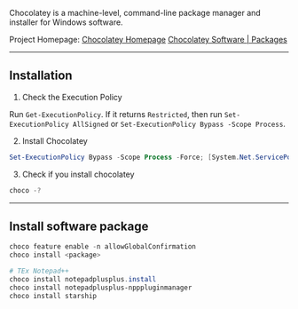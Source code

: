 Chocolatey is a machine-level, command-line package manager and installer for Windows software.

Project Homepage: [Chocolatey Homepage](https://chocolatey.org)
[Chocolatey Software | Packages](https://community.chocolatey.org/packages)

---
## Installation

1. Check the Execution Policy

Run `Get-ExecutionPolicy`. If it returns `Restricted`, then run `Set-ExecutionPolicy AllSigned` or `Set-ExecutionPolicy Bypass -Scope Process`.

2. Install Chocolatey

```powershell
Set-ExecutionPolicy Bypass -Scope Process -Force; [System.Net.ServicePointManager]::SecurityProtocol = [System.Net.ServicePointManager]::SecurityProtocol -bor 3072; iex ((New-Object System.Net.WebClient).DownloadString('https://community.chocolatey.org/install.ps1'))
```

3. Check if you install chocolatey

```powershell
choco -?
```

---
## Install software package

```powershell
choco feature enable -n allowGlobalConfirmation
choco install <package>

# TEx Notepad++
choco install notepadplusplus.install
choco install notepadplusplus-npppluginmanager
choco install starship

```
